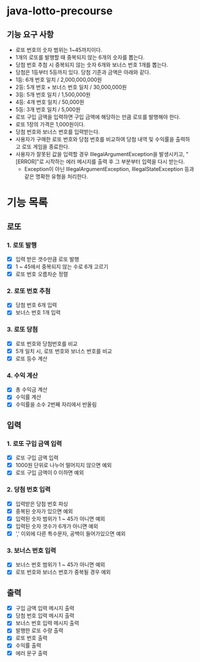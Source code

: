 # java-lotto-precourse

## 기능 요구 사항

- 로또 번호의 숫자 범위는 1~45까지이다.
- 1개의 로또를 발행할 때 중복되지 않는 6개의 숫자를 뽑는다.
- 당첨 번호 추첨 시 중복되지 않는 숫자 6개와 보너스 번호 1개를 뽑는다.
- 당첨은 1등부터 5등까지 있다. 당첨 기준과 금액은 아래와 같다.
- 1등: 6개 번호 일치 / 2,000,000,000원
- 2등: 5개 번호 + 보너스 번호 일치 / 30,000,000원
- 3등: 5개 번호 일치 / 1,500,000원
- 4등: 4개 번호 일치 / 50,000원
- 5등: 3개 번호 일치 / 5,000원
- 로또 구입 금액을 입력하면 구입 금액에 해당하는 만큼 로또를 발행해야 한다.
- 로또 1장의 가격은 1,000원이다.
- 당첨 번호와 보너스 번호를 입력받는다.
- 사용자가 구매한 로또 번호와 당첨 번호를 비교하여 당첨 내역 및 수익률을 출력하고 로또 게임을 종료한다.
- 사용자가 잘못된 값을 입력할 경우 IllegalArgumentException을 발생시키고, "[ERROR]"로 시작하는 에러 메시지를 출력 후 그 부분부터 입력을 다시 받는다.
  - Exception이 아닌 IllegalArgumentException, IllegalStateException 등과 같은 명확한 유형을 처리한다.


# 기능 목록
## 로또
### 1. 로또 발행
- [x] 입력 받은 갯수만큼 로또 발행
- [x] 1 ~ 45에서 중복되지 않는 수로 6개 고르기
- [x] 로또 번호 오름차순 정렬
### 2. 로또 번호 추첨
- [x] 당첨 번호 6개 입력 
- [x] 보너스 번호 1개 입력
### 3. 로또 당첨
- [x] 로또 번호와 당첨번호를 비교
- [x] 5개 일치 시, 로또 번호와 보너스 번호를 비교
- [x] 로또 등수 계산
### 4. 수익 계산
- [x] 총 수익금 계산
- [x] 수익률 계산
- [x] 수익률을 소수 2번째 자리에서 반올림
## 입력
### 1. 로또 구입 금액 입력
- [x] 로또 구입 금액 입력
- [x] 1000원 단위로 나누어 떨어지지 않으면 예외
- [x] 로또 구입 금액이 0 이하면 예외
### 2. 당첨 번호 입력
- [x] 입력받은 당첨 번호 파싱
- [x] 중복된 숫자가 있으면 예외
- [x] 입력된 숫자 범위가 1 ~ 45가 아니면 예외
- [x] 입력된 숫자 갯수가 6개가 아니면 예외
- [x] ',' 이외에 다른 특수문자, 공백이 들어가있으면 예외
### 3. 보너스 번호 입력
- [x] 보너스 번호 범위가 1 ~ 45가 아니면 예외
- [x] 로또 번호와 보너스 번호가 중복될 경우 예외
## 출력
- [x] 구입 금액 입력 메시지 출력
- [x] 당첨 번호 입력 메시지 출력
- [x] 보너스 번호 입력 메시지 출력
- [x] 발행한 로또 수량 출력
- [x] 로또 번호 출력
- [x] 수익률 출력
- [x] 에러 문구 출력
